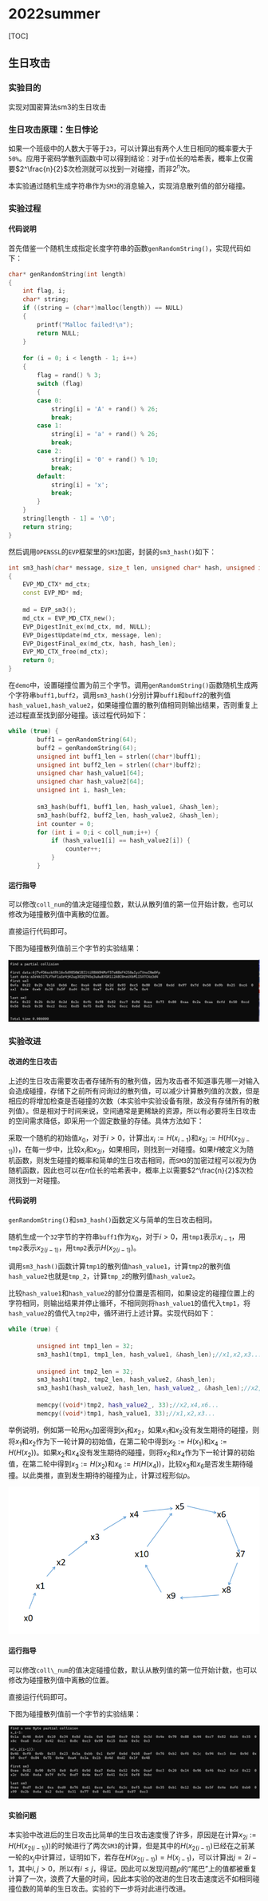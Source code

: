 # 2022summer

[TOC]

## 生日攻击

### 实验目的

实现对国密算法sm3的生日攻击

### 生日攻击原理：生日悖论

如果一个班级中的人数大于等于`23`，可以计算出有两个人生日相同的概率要大于`50%`。应用于密码学散列函数中可以得到结论：对于`n`位长的哈希表，概率上仅需要$2^\frac{n}{2}$次检测就可以找到一对碰撞，而非$2^n$次。

本实验通过随机生成字符串作为`SM3`的消息输入，实现消息散列值的部分碰撞。

### 实验过程

#### 代码说明

首先借鉴一个随机生成指定长度字符串的函数`genRandomString()`，实现代码如下：

```c++
char* genRandomString(int length)
{
	int flag, i;
	char* string;
	if ((string = (char*)malloc(length)) == NULL)
	{
		printf("Malloc failed!\n");
		return NULL;
	}

	for (i = 0; i < length - 1; i++)
	{
		flag = rand() % 3;
		switch (flag)
		{
		case 0:
			string[i] = 'A' + rand() % 26;
			break;
		case 1:
			string[i] = 'a' + rand() % 26;
			break;
		case 2:
			string[i] = '0' + rand() % 10;
			break;
		default:
			string[i] = 'x';
			break;
		}
	}
	string[length - 1] = '\0';
	return string;
}
```

然后调用`OPENSSL`的`EVP`框架里的`SM3`加密，封装的`sm3_hash()`如下：

```c++
int sm3_hash(char* message, size_t len, unsigned char* hash, unsigned int* hash_len)
{
    EVP_MD_CTX* md_ctx;
    const EVP_MD* md;

    md = EVP_sm3();
    md_ctx = EVP_MD_CTX_new();
    EVP_DigestInit_ex(md_ctx, md, NULL);
    EVP_DigestUpdate(md_ctx, message, len);
    EVP_DigestFinal_ex(md_ctx, hash, hash_len);
    EVP_MD_CTX_free(md_ctx);
    return 0;
}
```

在`demo`中，设置碰撞位置为前三个字节。调用`genRandomString()`函数随机生成两个字符串`buff1,buff2`，调用`sm3_hash()`分别计算`buff1`和`buff2`的散列值`hash_value1,hash_value2`，如果碰撞位置的散列值相同则输出结果，否则重复上述过程直至找到部分碰撞。该过程代码如下：

```c++
while (true) {
		buff1 = genRandomString(64);
		buff2 = genRandomString(64);
		unsigned int buff1_len = strlen((char*)buff1);
		unsigned int buff2_len = strlen((char*)buff2);
		unsigned char hash_value1[64];
		unsigned char hash_value2[64];
		unsigned int i, hash_len;

		sm3_hash(buff1, buff1_len, hash_value1, &hash_len);
		sm3_hash(buff2, buff2_len, hash_value2, &hash_len);
		int counter = 0;
		for (int i = 0;i < coll_num;i++) {
			if (hash_value1[i] == hash_value2[i]) {
				counter++;
			}
		}
```

#### 运行指导

可以修改`coll_num`的值决定碰撞位数，默认从散列值的第一位开始计数，也可以修改为碰撞散列值中离散的位置。

直接运行代码即可。

下图为碰撞散列值前三个字节的实验结果：

![image-20220728160411667](resource/实验1.assets/image-20220728160411667.png)

### 实验改进

#### 改进的生日攻击

上述的生日攻击需要攻击者存储所有的散列值，因为攻击者不知道事先哪一对输入会造成碰撞，存储下之前所有问询过的散列值，可以减少计算散列值的次数，但是相应的将增加检查是否碰撞的次数（本实验中实验设备有限，故没有存储所有的散列值）。但是相对于时间来说，空间通常是更稀缺的资源，所以有必要将生日攻击的空间需求降低，即采用一个固定数量的存储。具体方法如下：

采取一个随机的初始值$x_0$，对于$i>0$，计算出$x_i:=H(x_{i-1})$和$x_{2i}:=H(H(x_{2(i-1)}))$，在每一步中，比较$x_i$和$x_{2i}$，如果相同，则找到一对碰撞。如果$H$被定义为随机函数，则发生碰撞的概率和简单的生日攻击相同，而`SM3`的加密过程可以视为伪随机函数，因此也可以在$n$位长的哈希表中，概率上以需要$2^\frac{n}{2}$次检测找到一对碰撞。

#### 代码说明

`genRandomString()`和`sm3_hash()`函数定义与简单的生日攻击相同。

随机生成一个`32`字节的字符串`buff1`作为$x_0$，对于$i>0$，用`tmp1`表示$x_{i-1}$，用`tmp2`表示$x_{2(i-1)}$，用`tmp2`表示$H(x_{2(i-1)})$。

调用`sm3_hash()`函数计算`tmp1`的散列值`hash_value1`，计算`tmp2`的散列值`hash_value2`也就是`tmp_2`，计算`tmp_2`的散列值`hash_value2`。

比较`hash_value1`和`hash_value2`的部分位置是否相同，如果设定的碰撞位置上的字符相同，则输出结果并停止循环，不相同则将`hash_value1`的值代入`tmp1`，将`hash_value2`的值代入`tmp2`中，循环进行上述计算。实现代码如下：

```c++
while (true) {

		unsigned int tmp1_len = 32;
		sm3_hash1(tmp1, tmp1_len, hash_value1, &hash_len);//x1,x2,x3...

		unsigned int tmp2_len = 32;
		sm3_hash1(tmp2, tmp2_len, hash_value2, &hash_len);
		sm3_hash1(hash_value2, hash_len, hash_value2_, &hash_len);//x2,x4,x6...
		
		memcpy((void*)tmp2, hash_value2_, 33);//x2,x4,x6...
		memcpy((void*)tmp1, hash_value1, 33);//x1,x2,x3...
```

举例说明，例如第一轮用$x_0$加密得到$x_1$和$x_2$，如果$x_1$和$x_2$没有发生期待的碰撞，则将$x_1$和$x_2$作为下一轮计算的初始值，在第二轮中得到$x_2:=H(x_{1})$和$x_4:=H(H(x_2))$。如果$x_2$和$x_4$没有发生期待的碰撞，则将$x_2$和$x_4$作为下一轮计算的初始值，在第二轮中得到$x_3:=H(x_{2})$和$x_6:=H(H(x_4))$，比较$x_3$和$x_6$是否发生期待碰撞。以此类推，直到发生期待的碰撞为止，计算过程形似$\rho$。

![](resource/实验1.assets/2.png)

#### 运行指导

可以修改`coll\_num`的值决定碰撞位数，默认从散列值的第一位开始计数，也可以修改为碰撞散列值中离散的位置。

直接运行代码即可。

下图为碰撞散列值前一个字节的实验结果：

![](resource/实验1.assets/3.png)

#### 实验问题

本实验中改进后的生日攻击比简单的生日攻击速度慢了许多，原因是在计算$x_{2i}:=H(H(x_{2(i-1)}))$的时候进行了两次`SM3`的计算，但是其中的$H(x_{2(i-1)})$已经在之前某一轮的$x_j$中计算过，证明如下，若存在$H(x_{2(i-1)})=H(x_{j-1})$，可以计算出$j=2i-1$，其中$i,j>0$，所以有$i\le j$，得证。因此可以发现问题$\rho$的“尾巴”上的值都被重复计算了一次，浪费了大量的时间，因此本实验的改进的生日攻击速度远不如相同碰撞位数的简单的生日攻击。实验的下一步将对此进行改进。